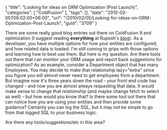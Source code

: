 {
	"title": "Looking for ideas on ORM Optimization (Post Launch)",
	"categories": [
		"ColdFusion"
	],
	"tags": [],
	"date": "2010-02-05T09:02:00+06:00",
	"url": "/2010/02/05/Looking-for-ideas-on-ORM-Optimization-Post-Launch",
	"guid": "3709"
}

There are some really good blog entries out there on ColdFusion 9 and optimization (I suggest reading <b>everything</b> at Rupesh's <a href="http://www.rupeshk.org/blog/">blog</a>). As a developer, you have multiple options for how your entities are configured, and how related data is loaded. I'm still coming to grips with those options and learning how to best use them. But here is my question. Are there tools out there that can monitor your ORM usage and report back suggestions for optimization? As an example, consider a Department object that has many Employees. You may decide to make that relationship lazy="extra" since you figure you will almost never need to get employees from a department. But imagine now it's three years down the road - your front end code has changed - and now you are almost always requesting that data. It would make sense to change that relationship (and maybe change fetch to select as well) - but how would you know that? Is there some tool out there that can notice how you are using your entities and then provide some guidance? Certainly you can log the SQL, but it may not be simple to go from that logged SQL to your business logic.

Are there any tools/suggestions/etc in this area?